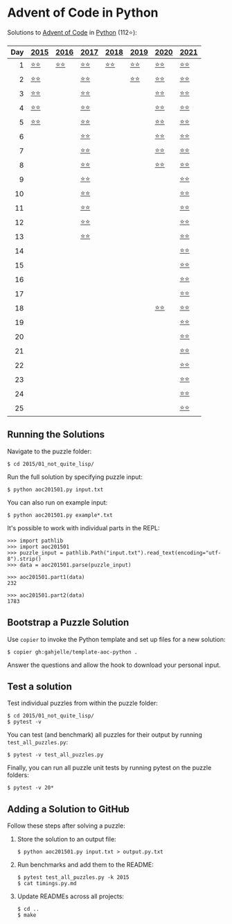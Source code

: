 # Advent of Code in Python

Solutions to [Advent of Code](https://adventofcode.com/) in [Python](https://www.python.org/) (112⭐):

|   Day | [2015](2015)                                           | [2016](2016)                          | [2017](2017)                                           | [2018](2018)                        | [2019](2019)                                       | [2020](2020)                        | [2021](2021)                            |
|------:|:-------------------------------------------------------|:--------------------------------------|:-------------------------------------------------------|:------------------------------------|:---------------------------------------------------|:------------------------------------|:----------------------------------------|
|     1 | [⭐⭐](2015/01_not_quite_lisp)                         | [⭐⭐](2016/01_no_time_for_a_taxicab) | [⭐⭐](2017/01_inverse_captcha)                        | [⭐⭐](2018/01_chronal_calibration) | [⭐⭐](2019/01_the_tyranny_of_the_rocket_equation) | [⭐⭐](2020/01_report_repair)       | [⭐⭐](2021/01_sonar_sweep)             |
|     2 | [⭐⭐](2015/02_i_was_told_there_would_be_no_math)      |                                       | [⭐⭐](2017/02_corruption_checksum)                    |                                     | [⭐⭐](2019/02_1202_program_alarm)                 | [⭐⭐](2020/02_password_philosophy) | [⭐⭐](2021/02_dive)                    |
|     3 | [⭐⭐](2015/03_perfectly_spherical_houses_in_a_vacuum) |                                       | [⭐⭐](2017/03_spiral_memory)                          |                                     |                                                    | [⭐⭐](2020/03_toboggan_trajectory) | [⭐⭐](2021/03_binary_diagnostic)       |
|     4 | [⭐⭐](2015/04_the_ideal_stocking_stuffer)             |                                       | [⭐⭐](2017/04_high-entropy_passphrases)               |                                     |                                                    | [⭐⭐](2020/04_passport_processing) | [⭐⭐](2021/04_giant_squid)             |
|     5 | [⭐⭐](2015/05_doesnt_he_have_intern-elves_for_this)   |                                       | [⭐⭐](2017/05_a_maze_of_twisty_trampolines_all_alike) |                                     |                                                    | [⭐⭐](2020/05_binary_boarding)     | [⭐⭐](2021/05_hydrothermal_venture)    |
|     6 |                                                        |                                       | [⭐⭐](2017/06_memory_reallocation)                    |                                     |                                                    | [⭐⭐](2020/06_custom_customs)      | [⭐⭐](2021/06_lanternfish)             |
|     7 |                                                        |                                       | [⭐⭐](2017/07_recursive_circus)                       |                                     |                                                    | [⭐⭐](2020/07_handy_haversacks)    | [⭐⭐](2021/07_the_treachery_of_whales) |
|     8 |                                                        |                                       | [⭐⭐](2017/08_i_heard_you_like_registers)             |                                     |                                                    | [⭐⭐](2020/08_handheld_halting)    | [⭐⭐](2021/08_seven_segment_search)    |
|     9 |                                                        |                                       | [⭐⭐](2017/09_stream_processing)                      |                                     |                                                    |                                     | [⭐⭐](2021/09_smoke_basin)             |
|    10 |                                                        |                                       | [⭐⭐](2017/10_knot_hash)                              |                                     |                                                    |                                     | [⭐⭐](2021/10_syntax_scoring)          |
|    11 |                                                        |                                       | [⭐⭐](2017/11_hex_ed)                                 |                                     |                                                    |                                     | [⭐⭐](2021/11_dumbo_octopus)           |
|    12 |                                                        |                                       | [⭐⭐](2017/12_digital_plumber)                        |                                     |                                                    |                                     | [⭐⭐](2021/12_passage_pathing)         |
|    13 |                                                        |                                       | [⭐⭐](2017/13_packet_scanners)                        |                                     |                                                    |                                     | [⭐⭐](2021/13_transparent_origami)     |
|    14 |                                                        |                                       |                                                        |                                     |                                                    |                                     | [⭐⭐](2021/14_extended_polymerization) |
|    15 |                                                        |                                       |                                                        |                                     |                                                    |                                     | [⭐⭐](2021/15_chiton)                  |
|    16 |                                                        |                                       |                                                        |                                     |                                                    |                                     | [⭐⭐](2021/16_packet_decoder)          |
|    17 |                                                        |                                       |                                                        |                                     |                                                    |                                     | [⭐⭐](2021/17_trick_shot)              |
|    18 |                                                        |                                       |                                                        |                                     |                                                    | [⭐⭐](2020/18_operation_order)     | [⭐⭐](2021/18_snailfish)               |
|    19 |                                                        |                                       |                                                        |                                     |                                                    |                                     | [⭐⭐](2021/19_beacon_scanner)          |
|    20 |                                                        |                                       |                                                        |                                     |                                                    |                                     | [⭐⭐](2021/20_trench_map)              |
|    21 |                                                        |                                       |                                                        |                                     |                                                    |                                     | [⭐⭐](2021/21_dirac_dice)              |
|    22 |                                                        |                                       |                                                        |                                     |                                                    |                                     | [⭐⭐](2021/22_reactor_reboot)          |
|    23 |                                                        |                                       |                                                        |                                     |                                                    |                                     | [⭐⭐](2021/23_amphipod)                |
|    24 |                                                        |                                       |                                                        |                                     |                                                    |                                     | [⭐⭐](2021/24_arithmetic_logic_unit)   |
|    25 |                                                        |                                       |                                                        |                                     |                                                    |                                     | [⭐⭐](2021/25_sea_cucumber)            |

## Running the Solutions

Navigate to the puzzle folder:

```console
$ cd 2015/01_not_quite_lisp/
```

Run the full solution by specifying puzzle input:

```console
$ python aoc201501.py input.txt
```

You can also run on example input:

```console
$ python aoc201501.py example*.txt
```

It's possible to work with individual parts in the REPL:

```pycon
>>> import pathlib
>>> import aoc201501
>>> puzzle_input = pathlib.Path("input.txt").read_text(encoding="utf-8").strip()
>>> data = aoc201501.parse(puzzle_input)

>>> aoc201501.part1(data)
232

>>> aoc201501.part2(data)
1783
```

## Bootstrap a Puzzle Solution

Use `copier` to invoke the Python template and set up files for a new solution:

```console
$ copier gh:gahjelle/template-aoc-python .
```

Answer the questions and allow the hook to download your personal input.

## Test a solution

Test individual puzzles from within the puzzle folder:

```console
$ cd 2015/01_not_quite_lisp/
$ pytest -v
```

You can test (and benchmark) all puzzles for their output by running `test_all_puzzles.py`:

```console
$ pytest -v test_all_puzzles.py
```

Finally, you can run all puzzle unit tests by running pytest on the puzzle folders:

```console
$ pytest -v 20*
```

## Adding a Solution to GitHub

Follow these steps after solving a puzzle:

1. Store the solution to an output file:

    ```console
    $ python aoc201501.py input.txt > output.py.txt
    ```

2. Run benchmarks and add them to the README:

    ```console
    $ pytest test_all_puzzles.py -k 2015
    $ cat timings.py.md
    ```

3. Update READMEs across all projects:

    ```console
    $ cd ..
    $ make
    ```
